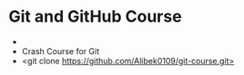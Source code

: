 # Git and GitHub Course
-
- Crash Course for Git
- <git clone https://github.com/Alibek0109/git-course.git>
